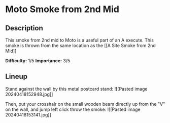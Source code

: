 # Moto Smoke from 2nd Mid
## Description
This smoke from 2nd mid to Moto is a useful part of an A execute. This smoke is thrown from the same location as the [[A Site Smoke from 2nd Mid]]

**Difficulty:** 1/5
**Importance:** 3/5
## Lineup
Stand against the wall by this metal postcard stand:
![[Pasted image 20240418152948.jpg]]

Then, put your crosshair on the small wooden beam directly up from the "V" on the wall, and jump left click throw the smoke:
![[Pasted image 20240418153141.jpg]]